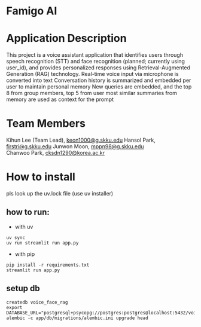# Famigo AI


# Application Description
This project is a voice assistant application that identifies users through speech recognition (STT) and face recognition (planned; currently using user_id), and provides personalized responses using Retrieval-Augmented Generation (RAG) technology.
Real-time voice input via microphone is converted into text
Conversation history is summarized and embedded per user to maintain personal memory
New queries are embedded, and the top 8 from group members, top 5 from user most similar summaries from memory are used as context for the prompt

# Team Members
Kihun Lee (Team Lead), keon1000@g.skku.edu
Hansol Park, firstri@g.skku.edu
Junwon Moon, mppn98@g.skku.edu    
Chanwoo Park, cksdn1290@korea.ac.kr

# How to install
pls look up the uv.lock file 
(use uv installer)

## how to run:

* with uv

```shell
uv sync
uv run streamlit run app.py
```

* with pip

```shell
pip install -r requirements.txt
streamlit run app.py
```

## setup db
```shell
createdb voice_face_rag
export DATABASE_URL="postgresql+psycopg://postgres:postgres@localhost:5432/voice_face_rag"
alembic -c app/db/migrations/alembic.ini upgrade head
```

 


  
